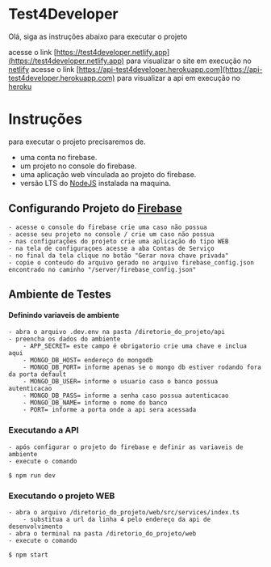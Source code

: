 # Test4Developer

Olá, siga as instruções abaixo para executar o projeto

acesse o link [https://test4developer.netlify.app](https://test4developer.netlify.app) para visualizar o site em execução no [netlify](https://netlify.com)
acesse o link [https://api-test4developer.herokuapp.com](https://api-test4developer.herokuapp.com) para visualizar a api em execução no [heroku](https://heroku.com.br)

# Instruções

para executar o projeto precisaremos de.

- uma conta no firebase.
- um projeto no console do firebase.
- uma aplicação web vinculada ao projeto do firebase.
- versão LTS do [NodeJS](https://nodejs.org/en/) instalada na maquina.

## Configurando Projeto do [Firebase](https://console.firebase.google.com)

    - acesse o console do firebase crie uma caso não possua
    - acesse seu projeto no console / crie um caso não possua
    - nas configurações do projeto crie uma aplicação do tipo WEB
    - na tela de configuraçoes acesse a aba Contas de Serviço
    - no final da tela clique no botão "Gerar nova chave privada"
    - copie o conteudo do arquivo gerado no arquivo firebase_config.json encontrado no caminho "/server/firebase_config.json"

## Ambiente de Testes

#### Definindo variaveis de ambiente

    - abra o arquivo .dev.env na pasta /diretorio_do_projeto/api
    - preencha os dados do ambiente
        - APP_SECRET= este campo é obrigatorio crie uma chave e inclua aqui
        - MONGO_DB_HOST= endereço do mongodb
        - MONGO_DB_PORT= informe apenas se o mongo db estiver rodando fora da porta default
        - MONGO_DB_USER= informe o usuario caso o banco possua autenticacao
        - MONGO_DB_PASS= informe a senha caso possua autenticacao
        - MONGO_DB_NAME= informe o nome do banco
        - PORT= informe a porta onde a api sera acessada

### Executando a API

    - após configurar o projeto do firebase e definir as variaveis de ambiente
    - execute o comando

    $ npm run dev

### Executando o projeto WEB

    - abra o arquivo /diretorio_do_projeto/web/src/services/index.ts
        - substitua a url da linha 4 pelo endereço da api de desenvolvimento
    - abra o terminal na pasta /diretorio_do_projeto/web
    - execute o comando

    $ npm start
